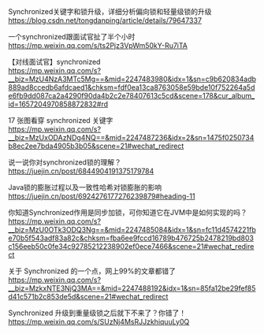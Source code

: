 ​Synchronized关键字和锁升级，详细分析偏向锁和轻量级锁的升级  
https://blog.csdn.net/tongdanping/article/details/79647337
  
一个synchronized跟面试官扯了半个小时  
https://mp.weixin.qq.com/s/ts2Pjz3VpWm50kY-Ru7iTA
  
【对线面试官】synchronized  
https://mp.weixin.qq.com/s?__biz=MzU4NzA3MTc5Mg==&mid=2247483980&idx=1&sn=c9b620834adb889ad8ccedb6afdcaed1&chksm=fdf0ea13ca8763058e59bde10f752264a5de6fb9dd087ca2a4290f90da4b2c2e78407613c5cd&scene=178&cur_album_id=1657204970858872832#rd
  
17 张图看穿 synchronized 关键字  
https://mp.weixin.qq.com/s?__biz=MzUxODAzNDg4NQ==&mid=2247487236&idx=2&sn=1475f0250734b8ec2ee7bda4905b3b05&scene=21#wechat_redirect
  
说一说你对synchronized锁的理解？  
https://juejin.cn/post/6844904191375179784
  
Java锁的膨胀过程以及一致性哈希对锁膨胀的影响  
https://juejin.cn/post/6924276177276239879#heading-11
  
你知道Synchronized作用是同步加锁，可你知道它在JVM中是如何实现的吗？  
https://mp.weixin.qq.com/s?__biz=MzU0OTk3ODQ3Ng==&mid=2247485084&idx=1&sn=fc11d4574221fbe70b5f543adf83a82c&chksm=fba6ee9fccd16789b476725b2478219bd803c156eeb50c0fe34c92785212238902ef0ece7466&scene=21#wechat_redirect
  
关于 Synchronized 的一个点，网上99%的文章都错了  
https://mp.weixin.qq.com/s?__biz=MzkxNTE3NjQ3MA==&mid=2247488192&idx=1&sn=85fa12be29fef85d41c571b2c853de5d&scene=21#wechat_redirect
  
Synchronized 升级到重量级锁之后就下不来了？你错了！  
https://mp.weixin.qq.com/s/SUzNj4MsRJJzkhiquuLy0Q

​